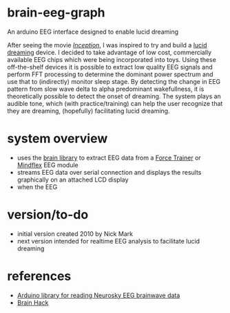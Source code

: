 # brain-eeg-graph
An arduino EEG interface designed to enable lucid dreaming

After seeing the movie [_Inception_](https://www.imdb.com/title/tt1375666/), I was inspired to try and build a [lucid dreaming](https://en.wikipedia.org/wiki/Lucid_dream) device. I decided to take advantage of low cost, commercially available EEG chips which were being incorporated into toys. Using these off-the-shelf devices it is possible to extract low quality EEG signals and perform FFT processing to determine the dominant power spectrum and use that to (indirectly) monitor sleep stage. By detecting the change in EEG pattern from slow wave delta to alpha predominant wakefullness, it is theoretically possible to detect the onset of dreaming. The system plays an audible tone, which (with practice/training) can help the user recognize that they are dreaming, (hopefully) facilitating lucid dreaming.

# system overview


- uses the [brain library](https://github.com/kitschpatrol/Brain) to extract EEG data from a [Force Trainer](https://www.amazon.com/Star-Wars-Science-Force-Trainer/dp/B001UZHASY) or [Mindflex](https://www.amazon.com/Mattel-P2639-Mindflex-Game/dp/B001UEUHCG) EEG module
- streams EEG data over serial connection and displays the results graphically on an attached LCD display
- when the EEG 




# version/to-do
- initial version created 2010 by Nick Mark
- next version intended for realtime EEG analysis to facilitate lucid dreaming

# references
- [Arduino library for reading Neurosky EEG brainwave data](https://github.com/kitschpatrol/Brain)
- [Brain Hack](http://www.frontiernerds.com/brain-hack)
